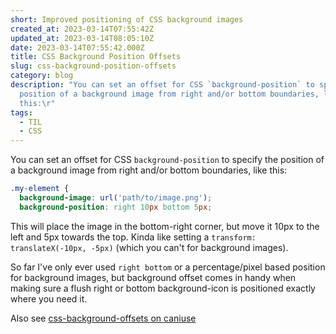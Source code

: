 ```yaml
---
short: Improved positioning of CSS background images
created_at: 2023-03-14T07:55:42Z
updated_at: 2023-03-14T08:05:10Z
date: 2023-03-14T07:55:42.000Z
title: CSS Background Position Offsets
slug: css-background-position-offsets
category: blog
description: "You can set an offset for CSS `background-position` to specify the
  position of a background image from right and/or bottom boundaries, like
  this:\r"
tags:
  - TIL
  - CSS
---
```



You can set an offset for CSS `background-position` to specify the position of a background image from right and/or bottom boundaries, like this:

```css
.my-element {
  background-image: url('path/to/image.png');
  background-position: right 10px bottom 5px; 
```

This will place the image in the bottom-right corner, but move it 10px to the left and 5px towards the top. Kinda like setting a `transform: translateX(-10px, -5px)` (which you can't for background images).

So far I've only ever used `right bottom` or a percentage/pixel based position for background images, but background offset comes in handy when making sure a flush right or bottom background-icon is positioned exactly where you need it. 

Also see [css-background-offsets on caniuse](https://caniuse.com/css-background-offsets)
